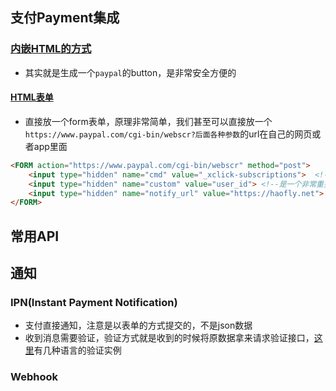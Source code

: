 ## 支付Payment集成

### [内嵌HTML的方式](https://developer.paypal.com/api/nvp-soap/paypal-payments-standard/integration-guide/html-reference-landing/)

- 其实就是生成一个`paypal`的button，是非常安全方便的

#### [HTML表单](https://developer.paypal.com/api/nvp-soap/paypal-payments-standard/integration-guide/formbasics/)

- 直接放一个form表单，原理非常简单，我们甚至可以直接放一个`https://www.paypal.com/cgi-bin/webscr?后面各种参数`的url在自己的网页或者app里面

```html
<FORM action="https://www.paypal.com/cgi-bin/webscr" method="post">
    <input type="hidden" name="cmd" value="_xclick-subscriptions">	<!--cmd表示当前按钮的功能，_xclick-subscriptions表示创建一个订阅-->
  	<input type="hidden" name="custom" value="user_id"> <!--是一个非常重要的字段，可以用于我们存放自己系统的数据，比如放一个url，这样就能在创建成功的IPN或者hook里面获取到，能够安全地获取到正确的用户-->
  	<input type="hidden" name="notify_url" value="https://haofly.net">	<!--指定IPN地址，注意IPN在全局也有配置Business dashboard -> Account Settings -> Notifications，这里相当于一个单独的配置，paypal在支付成功后会调用这个地址，注意如果在这个地址上加参数依然是不安全的，因为IPN message里面并不包括这个-->
</FORM>
```

## 常用API

## 通知

### IPN(Instant Payment Notification)

- 支付直接通知，注意是以表单的方式提交的，不是json数据
- 收到消息需要验证，验证方式就是收到的时候将原数据拿来请求验证接口，[这里](https://developer.paypal.com/api/nvp-soap/ipn/IPNImplementation/#specs)有几种语言的验证实例

### Webhook

